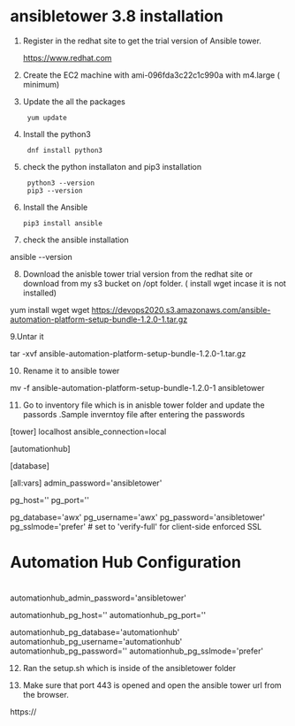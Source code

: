 # ansibletower 3.8 installation 

1. Register in the redhat site to get the trial version of Ansible tower.

     https://www.redhat.com

2. Create the EC2 machine with ami-096fda3c22c1c990a with m4.large ( minimum)

3. Update the all the packages

        yum update
 
4.  Install the python3

         dnf install python3
  
 5. check the python installaton and pip3 installation 
 
         python3 --version
         pip3 --version
 
 6. Install the Ansible 
 
        pip3 install ansible
 
 7. check the ansible installation
 
 ansible --version
   
 8. Download the anisble tower trial version from the redhat site or download from my s3 bucket on /opt folder. ( install wget incase it is not installed)
 
  yum install wget
  wget https://devops2020.s3.amazonaws.com/ansible-automation-platform-setup-bundle-1.2.0-1.tar.gz
 
 
 9.Untar it
  
  tar -xvf ansible-automation-platform-setup-bundle-1.2.0-1.tar.gz
  
  10. Rename it to ansible tower
  
  mv -f ansible-automation-platform-setup-bundle-1.2.0-1 ansibletower
  
  11. Go to inventory file which is in anisble tower folder and update the passords .Sample inverntoy file after entering the passwords
  
  [tower]
localhost ansible_connection=local

[automationhub]

[database]

[all:vars]
admin_password='ansibletower'

pg_host=''
pg_port=''

pg_database='awx'
pg_username='awx'
pg_password='ansibletower'
pg_sslmode='prefer'  # set to 'verify-full' for client-side enforced SSL

# Automation Hub Configuration
#

automationhub_admin_password='ansibletower'

automationhub_pg_host=''
automationhub_pg_port=''

automationhub_pg_database='automationhub'
automationhub_pg_username='automationhub'
automationhub_pg_password=''
automationhub_pg_sslmode='prefer'

 
 12. Ran the setup.sh which is inside of the ansibletower folder 
 
 13. Make sure that port 443 is opened and open the ansible tower url from the browser.
 
 https://<serverip>
 
 
  
 
    
